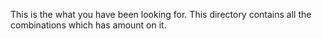 This is the what you have been looking for. This directory contains all the combinations which has amount on it.